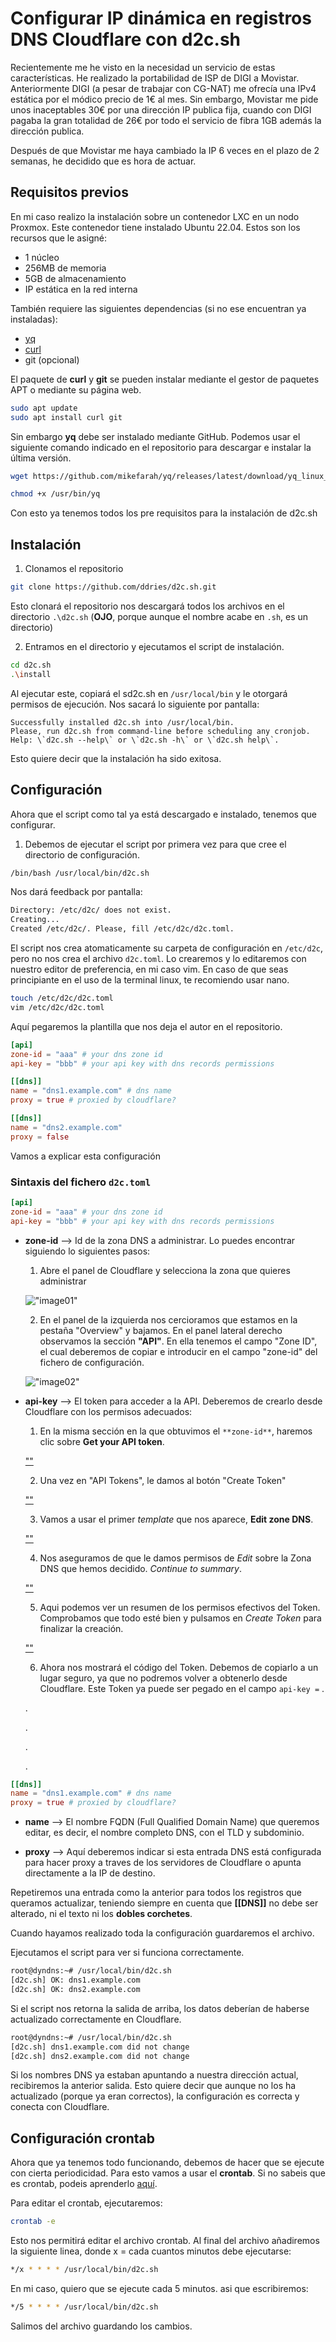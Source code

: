 # Configurar IP dinámica en registros DNS Cloudflare con **d2c.sh**

Recientemente me he visto en la necesidad un servicio de estas características. He realizado la portabilidad de ISP de DIGI a Movistar. Anteriormente DIGI (a pesar de trabajar con CG-NAT) me ofrecía una IPv4 estática por el módico precio de 1€ al mes. Sin embargo, Movistar me pide unos inaceptables 30€ por una dirección IP publica fija, cuando con DIGI pagaba la gran totalidad de 26€ por todo el servicio de fibra 1GB además la dirección publica.

Después de que Movistar me haya cambiado la IP 6 veces en el plazo de 2 semanas, he decidido que es hora de actuar.

## Requisitos previos

En mi caso realizo la instalación sobre un contenedor LXC en un nodo Proxmox. Este contenedor tiene instalado Ubuntu 22.04. Estos son los recursos que le asigné:
- 1 núcleo
- 256MB de memoria
- 5GB de almacenamiento
- IP estática en la red interna

También requiere las siguientes dependencias (si no ese encuentran ya instaladas):

- [yq](https://github.com/mikefarah/yq)
- [curl](https://curl.se/download.html)
- git (opcional)

El paquete de **curl** y **git** se pueden instalar mediante el gestor de paquetes APT o mediante su página web.

````bash
sudo apt update
sudo apt install curl git
````

Sin embargo **yq** debe ser instalado mediante GitHub. Podemos usar el siguiente comando indicado en el repositorio para descargar e instalar la última versión.

````bash
wget https://github.com/mikefarah/yq/releases/latest/download/yq_linux_amd64 -O /usr/bin/yq

chmod +x /usr/bin/yq
````

Con esto ya tenemos todos los pre requisitos para la instalación de d2c.sh

## Instalación

1. Clonamos el repositorio

````bash
git clone https://github.com/ddries/d2c.sh.git
````
Esto clonará el repositorio  nos descargará todos los archivos en el directorio ````.\d2c.sh```` (**OJO**, porque aunque el nombre acabe en ``.sh``, es un directorio)

2. Entramos en el directorio y ejecutamos el script de instalación.

````bash
cd d2c.sh
.\install
````

Al ejecutar este, copiará el sd2c.sh en ````/usr/local/bin```` y le otorgará permisos de ejecución. Nos sacará lo siguiente por pantalla:

````
Successfully installed d2c.sh into /usr/local/bin.
Please, run d2c.sh from command-line before scheduling any cronjob.
Help: \`d2c.sh --help\` or \`d2c.sh -h\` or \`d2c.sh help\`.
````

Esto quiere decir que la instalación ha sido exitosa.

## Configuración

Ahora que el script como tal ya está descargado e instalado, tenemos que configurar.

1.  Debemos de ejecutar el script por primera vez para que cree el directorio de configuración.

````bash
/bin/bash /usr/local/bin/d2c.sh
````

Nos dará feedback por pantalla:
````bash
Directory: /etc/d2c/ does not exist.
Creating...
Created /etc/d2c/. Please, fill /etc/d2c/d2c.toml.
````

El script nos crea atomaticamente su carpeta de configuración en ````/etc/d2c````, pero no nos crea el archivo ````d2c.toml````. Lo crearemos y lo editaremos con nuestro editor de preferencia, en mi caso vim. En caso de que seas principiante en el uso de la terminal linux, te recomiendo usar nano.

````bash
touch /etc/d2c/d2c.toml
vim /etc/d2c/d2c.toml
````

Aquí pegaremos la plantilla que nos deja el autor en el repositorio.

````toml
[api]
zone-id = "aaa" # your dns zone id
api-key = "bbb" # your api key with dns records permissions

[[dns]]
name = "dns1.example.com" # dns name
proxy = true # proxied by cloudflare?

[[dns]]
name = "dns2.example.com"
proxy = false
````

Vamos a explicar esta configuración

### Sintaxis del fichero ````d2c.toml````

````toml
[api]
zone-id = "aaa" # your dns zone id
api-key = "bbb" # your api key with dns records permissions
````
- **zone-id** --> Id de la zona DNS a administrar. Lo puedes encontrar siguiendo lo siguientes pasos:
    1. Abre el panel de Cloudflare y selecciona la zona que quieres administrar
    
    !["image01"](/images/d2csh_instalacion/image01.png)


    2. En el panel de la izquierda nos cercioramos que estamos en la pestaña "Overview" y bajamos. En el panel lateral derecho observamos la sección **"API"**. En ella tenemos el campo "Zone ID", el cual deberemos de copiar e introducir en el campo "zone-id" del fichero de configuración.

    !["image02"](/images/d2csh_instalacion/image02.png)


- **api-key** --> El token para acceder a la API. Deberemos de crearlo desde Cloudflare con los permisos adecuados:
    1. En la misma sección en la que obtuvimos el ````**zone-id**````, haremos clic sobre **Get your API token**. 

    [""](/images/d2csh_instalacion/image03.png)

    2. Una vez en "API Tokens", le damos al botón "Create Token"

    [""](/images/d2csh_instalacion/image04.png) 

    3.  Vamos a usar el primer *template* que nos aparece, **Edit zone DNS**.

    [""](\\image\d2csh_instalacion\image05.png) 

    4. Nos aseguramos de que le damos permisos de *Edit* sobre la Zona DNS que hemos decidido. *Continue to summary*.

    [""](\\image\d2csh_instalacion\image06.png) 

    5. Aqui podemos ver un resumen de los permisos efectivos del Token. Comprobamos que todo esté bien y pulsamos en *Create Token* para finalizar la creación.

    [""](\\image\d2csh_instalacion\image07.png) 

    6.  Ahora nos mostrará el código del Token. Debemos de copiarlo a un lugar seguro, ya que no podremos volver a obtenerlo desde Cloudflare. Este Token ya puede ser pegado en el campo ````api-key =````
     .

     .

     .

     .

     .

````toml
[[dns]]
name = "dns1.example.com" # dns name
proxy = true # proxied by cloudflare?
````

- **name** --> El nombre FQDN (Full Qualified Domain Name) que queremos editar, es decir, el nombre completo DNS, con el TLD y subdominio.

- **proxy** --> Aquí deberemos indicar si esta entrada DNS está configurada para hacer proxy a traves de los servidores de Cloudflare o apunta directamente a la IP de destino.

Repetiremos una entrada como la anterior para todos los registros que queramos actualizar, teniendo siempre en cuenta que **[[DNS]]** no debe ser alterado, ni el texto ni los **dobles corchetes**.

Cuando hayamos realizado toda la configuración guardaremos el archivo.

Ejecutamos el script para ver si funciona correctamente. 

````bash
root@dyndns:~# /usr/local/bin/d2c.sh
[d2c.sh] OK: dns1.example.com
[d2c.sh] OK: dns2.example.com
````
Si el script nos retorna la salida de arriba, los datos deberían de haberse actualizado correctamente en Cloudflare.

````bash
root@dyndns:~# /usr/local/bin/d2c.sh
[d2c.sh] dns1.example.com did not change
[d2c.sh] dns2.example.com did not change
````

Si los nombres DNS ya estaban apuntando a nuestra dirección actual, recibiremos la anterior salida. Esto quiere decir que aunque no los ha actualizado (porque ya eran correctos), la configuración es correcta y conecta con Cloudflare.

## Configuración crontab
Ahora que ya tenemos todo funcionando, debemos de hacer que se ejecute con cierta periodicidad. Para esto vamos a usar el **crontab**. Si no sabeis que es crontab, podeis aprenderlo [aquí](https://es.wikipedia.org/wiki/Cron_(Unix)).

Para editar el crontab, ejecutaremos:
````bash
crontab -e 
````

Esto nos permitirá editar el archivo crontab. Al final del archivo añadiremos la siguiente linea, donde x = cada cuantos minutos debe ejecutarse:

````bash
*/x * * * * /usr/local/bin/d2c.sh
````

En mi caso, quiero que se ejecute cada 5 minutos. asi que escribiremos:
````bash
*/5 * * * * /usr/local/bin/d2c.sh
````
Salimos del archivo guardando los cambios.